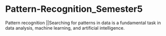 # Pattern-Recognition_Semester5
Pattern recognition ||Searching for patterns in data is a fundamental task in data analysis, machine learning, and artificial intelligence.
